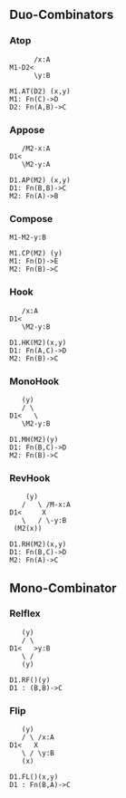 ## Duo-Combinators
### Atop
```
      /x:A
M1-D2<
      \y:B 

M1.AT(D2) (x,y)
M1: Fn(C)->D
D2: Fn(A,B)->C
```

### Appose
```
   /M2-x:A
D1<
   \M2-y:A

D1.AP(M2) (x,y)
D1: Fn(B,B)->C
M2: Fn(A)->B
```

### Compose
```
M1-M2-y:B

M1.CP(M2) (y)
M1: Fn(D)->E
M2: Fn(B)->C
```

### Hook
```
   /x:A
D1<
   \M2-y:B

D1.HK(M2)(x,y)
D1: Fn(A,C)->D
M2: Fn(B)->C
```

### MonoHook
```
   (y)
   / \
D1<   \
   \M2-y:B

D1.MH(M2)(y)
D1: Fn(B,C)->D
M2: Fn(B)->C
```
### RevHook
```
    (y)
   /   \ /M-x:A
D1<     X
   \   / \-y:B
 (M2(x))

D1.RH(M2)(x,y)
D1: Fn(B,C)->D
M2: Fn(A)->C
```
## Mono-Combinator
### Relflex
```
   (y)
   / \
D1<   >y:B
   \ /
   (y)

D1.RF()(y)
D1 : (B,B)->C
```

### Flip
```
   (y)
   / \ /x:A
D1<   X
   \ / \y:B
   (x)

D1.FL()(x,y)
D1 : Fn(B,A)->C
```